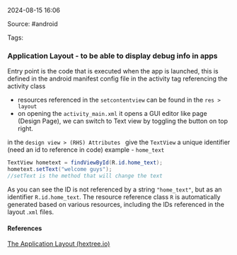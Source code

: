 
2024-08-15 16:06

Source: #android

Tags: 
### Application Layout - to be able to display debug info in apps

Entry point is the code that is executed when the app is launched, this is defined in the android manifest config file in the activity tag referencing the activity class

- resources referenced in the `setcontentview` can be found in the `res > layout`
- on opening the `activity_main.xml` it opens a GUI editor like page (Design Page), we can switch to Text view by toggling the button on top right.

in the `design view > (RHS) Attributes ` give the `TextView` a unique identifier (need an id to reference in code) example - `home_text`

```java
TextView hometext = findViewById(R.id.home_text);  
hometext.setText("welcome guys");
//setText is the method that will change the text
```
As you can see the ID is not referenced by a string `"home_text"`, but as an identifier `R.id.home_text`. The resource reference class `R` is automatically generated based on various resources, including the IDs referenced in the layout .`xml` files.
#### References

[The Application Layout (hextree.io)](https://app.hextree.io/courses/first-android-app/building-a-clicker-app/the-application-layout)



